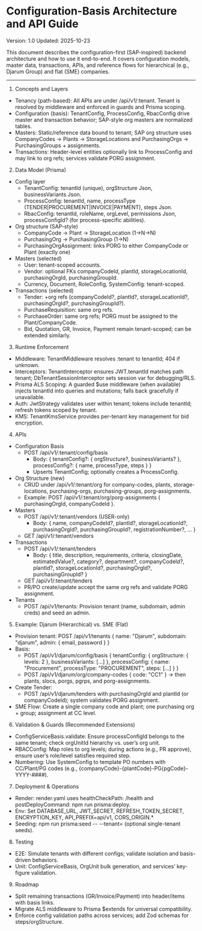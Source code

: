 # Configuration-Basis Architecture and API Guide

Version: 1.0
Updated: 2025-10-23

This document describes the configuration-first (SAP-inspired) backend architecture and how to use it end-to-end. It covers configuration models, master data, transactions, APIs, and reference flows for hierarchical (e.g., Djarum Group) and flat (SME) companies.

---

1. Concepts and Layers
- Tenancy (path-based): All APIs are under /api/v1/:tenant. Tenant is resolved by middleware and enforced in guards and Prisma scoping.
- Configuration (basis): TenantConfig, ProcessConfig, RbacConfig drive master and transaction behavior; SAP-style org masters are normalized tables.
- Masters: Static/reference data bound to tenant; SAP org structure uses CompanyCodes → Plants → StorageLocations and PurchasingOrgs → PurchasingGroups + assignments.
- Transactions: Header-level entities optionally link to ProcessConfig and may link to org refs; services validate PORG assignment.

2. Data Model (Prisma)
- Config layer
  - TenantConfig: tenantId (unique), orgStructure Json, businessVariants Json.
  - ProcessConfig: tenantId, name, processType (TENDER|PROCUREMENT|INVOICE|PAYMENT), steps Json.
  - RbacConfig: tenantId, roleName, orgLevel, permissions Json, processConfigId? (for process-specific abilities).
- Org structure (SAP-style)
  - CompanyCode → Plant → StorageLocation (1→N→N)
  - PurchasingOrg → PurchasingGroup (1→N)
  - PurchasingOrgAssignment: links PORG to either CompanyCode or Plant (exactly one)
- Masters (selected)
  - User: tenant-scoped accounts.
  - Vendor: optional FKs companyCodeId, plantId, storageLocationId, purchasingOrgId, purchasingGroupId.
  - Currency, Document, RoleConfig, SystemConfig: tenant-scoped.
- Transactions (selected)
  - Tender: +org refs (companyCodeId?, plantId?, storageLocationId?, purchasingOrgId?, purchasingGroupId?).
  - PurchaseRequisition: same org refs.
  - PurchaseOrder: same org refs; PORG must be assigned to the Plant/CompanyCode.
  - Bid, Quotation, GR, Invoice, Payment remain tenant-scoped; can be extended similarly.

3. Runtime Enforcement
- Middleware: TenantMiddleware resolves :tenant to tenantId; 404 if unknown.
- Interceptors: TenantInterceptor ensures JWT.tenantId matches path tenant; DbTenantSessionInterceptor sets session var for debugging/RLS.
- Prisma ALS Scoping: A guarded $use middleware (when available) injects tenantId into queries and mutations; falls back gracefully if unavailable.
- Auth: JwtStrategy validates user within tenant; tokens include tenantId; refresh tokens scoped by tenant.
- KMS: TenantKmsService provides per-tenant key management for bid encryption.

4. APIs
- Configuration Basis
  - POST /api/v1/:tenant/config/basis
    - Body: { tenantConfig?: { orgStructure?, businessVariants? }, processConfig?: { name, processType, steps } }
    - Upserts TenantConfig; optionally creates a ProcessConfig.
- Org Structure (new)
  - CRUD under /api/v1/:tenant/org for company-codes, plants, storage-locations, purchasing-orgs, purchasing-groups, porg-assignments.
  - Example: POST /api/v1/:tenant/org/porg-assignments { purchasingOrgId, companyCodeId }.
- Masters
  - POST /api/v1/:tenant/vendors (USER-only)
    - Body: { name, companyCodeId?, plantId?, storageLocationId?, purchasingOrgId?, purchasingGroupId?, registrationNumber?, ... }
  - GET /api/v1/:tenant/vendors
- Transactions
  - POST /api/v1/:tenant/tenders
    - Body: { title, description, requirements, criteria, closingDate, estimatedValue?, category?, department?, companyCodeId?, plantId?, storageLocationId?, purchasingOrgId?, purchasingGroupId? }
  - GET /api/v1/:tenant/tenders
  - PR/PO create/update accept the same org refs and validate PORG assignment.
- Tenants
  - POST /api/v1/tenants: Provision tenant (name, subdomain, admin creds) and seed an admin.

5. Example: Djarum (Hierarchical) vs. SME (Flat)
- Provision tenant: POST /api/v1/tenants { name: "Djarum", subdomain: "djarum", admin: { email, password } }
- Basis:
  - POST /api/v1/djarum/config/basis { tenantConfig: { orgStructure: { levels: 2 }, businessVariants: [...] }, processConfig: { name: "Procurement", processType: "PROCUREMENT", steps: [...] } }
  - POST /api/v1/djarum/org/company-codes { code: "CC1" } → then plants, slocs, porgs, pgrps, and porg-assignments.
- Create Tender:
  - POST /api/v1/djarum/tenders with purchasingOrgId and plantId (or companyCodeId); system validates PORG assignment.
- SME Flow: Create a single company code and plant; one purchasing org + group; assignment at CC level.

6. Validation & Guards (Recommended Extensions)
- ConfigServiceBasis.validate: Ensure processConfigId belongs to the same tenant; check orgUnitId hierarchy vs. user’s org unit.
- RBACConfig: Map roles to org levels; during actions (e.g., PR approve), ensure user’s role/level satisfies required step.
- Numbering: Use SystemConfig to template PO numbers with CC/Plant/PG codes (e.g., {companyCode}-{plantCode}-PG{pgCode}-YYYY-####).

7. Deployment & Operations
- Render: render.yaml uses healthCheckPath: /health and postDeployCommand: npm run prisma:deploy.
- Env: Set DATABASE_URL, JWT_SECRET, REFRESH_TOKEN_SECRET, ENCRYPTION_KEY, API_PREFIX=api/v1, CORS_ORIGIN.*
- Seeding: npm run prisma:seed -- --tenant=<slug> (optional single-tenant seeds).

8. Testing
- E2E: Simulate tenants with different configs; validate isolation and basis-driven behaviors.
- Unit: ConfigServiceBasis, OrgUnit bulk generation, and services’ key-figure validation.

9. Roadmap
- Split remaining transactions (GR/Invoice/Payment) into header/items with basis links.
- Migrate ALS middleware to Prisma $extends for universal compatibility.
- Enforce config validation paths across services; add Zod schemas for steps/orgStructure.
